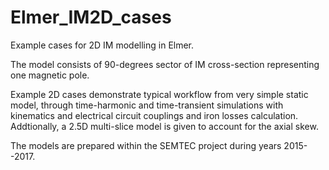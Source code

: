 # Elmer_IM2D_cases
Example cases for 2D IM modelling in Elmer.

The model consists of 90-degrees sector of IM cross-section representing one 
magnetic pole. 

Example 2D cases demonstrate typical workflow from very simple static model, through time-harmonic and time-transient simulations with kinematics and electrical circuit couplings and iron losses calculation. Addtionally, a 2.5D multi-slice model is given to account for the axial skew. 

The models are prepared within the SEMTEC project during years 2015--2017.

